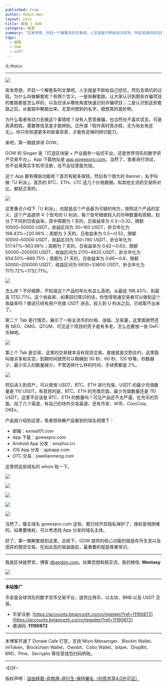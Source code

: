 ```yaml
---
published: true
author: Robin Wen
layout: post
title: 解套 I GOW
category: 解套
summary: "突发奇想，开启一个解套系列文章吧。人生就是不断给自己挖坑，然后去填坑的过程。为什么叫做解套呢？有两个含义，一是拆解套路，让大家认识到那些诈骗项目的套路都是怎么样的，以及应该从哪些角度快速识别诈骗项目；二是认识到这些套路之后，从套路中解脱出来。无意间想到的名字，细想真的是妙啊。好了，第一期解套就到这里。总结下，GOW 提供的核心功能的就是存币生息以及诡异的期货交易。在如此高的收益面前，最重要的就是尊重常识。"
tags:
  - 解套
  - GOW
  - USDT
---
```


`文/Robin`

***

![](https://cdn.dbarobin.com/bc6dgxt.png)

突发奇想，开启一个解套系列文章吧。人生就是不断给自己挖坑，然后去填坑的过程。为什么叫做解套呢？有两个含义，一是拆解套路，让大家认识到那些诈骗项目的套路都是怎么样的，以及应该从哪些角度快速识别诈骗项目；二是认识到这些套路之后，从套路中解脱出来。无意间想到的名字，细想真的是妙啊。

为什么笔者有动力去做这个事情呢？没有人愿意被骗，也当然也不喜欢谎言。可是真真假假，需要靠信息差才能辨别。正所谓「假作真时真亦假，无为有处有还无」，你只有知道更多的故事背景，才能有足够的辨识能力。

来吧，第一期就讲讲 GOW。

GOW 的 Slogan 是「打造区块链 + 产业服务一站式平台，还是世界领先的数字资产交易平台」，App 下载地址是 [app.gowexpro.com](https://app.gowexpro.com/)。当然了，笔者进行测试，也不会用真实手机号注册，也不会往里面充钱。

这个 App 都有哪些功能呢？首页有挺多按钮，然后有个很大的 Banner，名字叫做「U 利派」。首页的 BTC、ETH、LTC 这几个价格数据，和其他主流的交易所对比，都挺正常的。

![](https://cdn.dbarobin.com/wpqq8f9.png)

这里重点介绍下「U 利派」，也就是这个产品最为可疑的地方。按照这个产品的定义，这个产品提供 4 个型号的 U 利派，每个型号根据投入的币种数量和周期，划分了不同的日收益率。其中周期为 1 天的，日收益率为 0.3～0.32，限额 10000~50000 USDT，收益区间为 30~160 USDT，折合年化为 198.43%~220.96%；周期为 3 天的，日收益率为 0.5～0.52，限额 10000~50000 USDT，收益区间为 150~780 USDT，折合年化为 517.47%~563.98%；周期为 7 天的，日收益率为 0.62～0.63，限额 50000~200000 USDT，收益区间为 2170~8820 USDT，折合年化为 854.50%~889.75%；周期为 21 天的，日收益率为 0.66～0.8，限额 50000~200000 USDT，收益区间为 6930~33600 USDT，折合年化为 1175.72%~1732.71%。

![](https://cdn.dbarobin.com/04rmfms.png)

怎么样？不仔细算，不知道这个产品的年化有这么高吧。从最低 198.43%，到最高 1732.71%。这个收益率，如果回归常识的话，你觉得普通交易者可以做到这个收益率吗？据说已经有用户充值 USDT 进去，投入到 U 利派之后，已经取不出来了。

第二个 Tab 是行情页，展示了一些主流币的价格、涨幅、交易量，这里面居然还有 NEO、OMG、QTUM，可见这个项目的壳子是有多老，怎么也要放一些 DeFi 币种吧。

![](https://cdn.dbarobin.com/3eu3hvl.png)

第三个 Tab 是交易，这里的交易根本没有现货交易，直接就是交割合约，这里面叫做买多和买空。到期时间居然可以精确到 30 秒、60 秒、120 秒等。秒数越少，最少买入的数量越少。不管选择什么样的时间，手续费都是 2%。

![](https://cdn.dbarobin.com/vu1k3ef.png)

然后进入到资产，可以使用 USDT、BTC、ETH 进行充值，USDT 的最少充值数量是 110 USDT。有意思的是，BTC、ETH 的充值页面，最少充值数量还是 110 USDT，这里不应该是 BTC、ETH 的数量吗？可见产品还不太严谨。在充币的页面，加了几个渠道，有自己的场外交易渠道，还有币安、中币、CoinCola、OKEx。

产品就介绍到这里，笔者把拆解产品看到的域名梳理下：

* 邮箱：exmail01.com
* App 下载：gowexpro.com
* Android App 分发：emaihui.cn
* iOS App 分发：qpbapp.com
* OTC 交易：jiweilianmeng.com

这里把这些域名的 whois 贴一下。

![](https://cdn.dbarobin.com/6ze1lqn.png)

![](https://cdn.dbarobin.com/eohnxnu.png)

![](https://cdn.dbarobin.com/dx2xuvz.png)

![](https://cdn.dbarobin.com/4y5w3jo.png)

![](https://cdn.dbarobin.com/gvlwhcs.png)

当然了，像主域名 gowexpro.com 这些，都已经开启隐私保护了，维权是很困难的。如果要维权，可以考虑找 App 分发的域名主体。

好了，第一期解套就到这里。总结下，GOW 提供的核心功能的就是存币生息以及诡异的期货交易。在如此高的收益面前，最重要的就是尊重常识。

***

我是区块链罗宾，博客 [dbarobin.com](https://dbarobin.com/)。如果您想和我交流，我的微信: **Wentasy**

![](https://cdn.dbarobin.com/v4yywe2.png)

***

**本站推广**

币安是全球领先的数字货币交易平台，提供比特币、以太坊、BNB 以及 USDT 交易。

* 币安注册: [https://accounts.binancezh.co/cn/register/?ref=11190872](https://accounts.binancezh.co/cn/register/?ref=11190872)
* 邀请码: **11190872**

***

本博客开通了 Donate Cafe 打赏，支持 Mixin Messenger、Blockin Wallet、imToken、Blockchain Wallet、Ownbit、Cobo Wallet、bitpie、DropBit、BRD、Pine、Secrypto 等任意钱包扫码转账。

<center>
    <div class="--donate-button"
         data-button-id="f8b9df0d-af9a-460d-8258-d3f435445075"
    ></div>
</center>

***

–EOF–

版权声明：[自由转载-非商用-非衍生-保持署名（创意共享4.0许可证）](http://creativecommons.org/licenses/by-nc-nd/4.0/deed.zh)